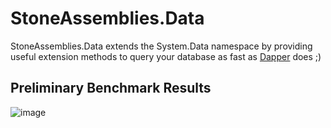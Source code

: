 # StoneAssemblies.Data
StoneAssemblies.Data extends the System.Data namespace by providing useful extension methods to query your database as fast as [Dapper](https://dapper-tutorial.net/dapper) does ;)

## Preliminary Benchmark Results

![image](https://user-images.githubusercontent.com/1785664/144713055-d3ceed48-d18e-4a48-9463-d91bd05c1de1.png)

